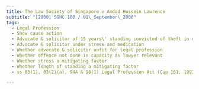 ```yaml
---
title: The Law Society of Singapore v Amdad Hussein Lawrence 
subtitle: "[2000] SGHC 180 / 01\_September\_2000"
tags:
  - Legal Profession
  - Show cause action
  - Advocate & solicitor of 15 years\' standing convicted of theft in dwelling
  - Advocate & solicitor under stress and medication
  - Whether advocate & solicitor unfit for legal profession
  - Whether offence not done in capacity as lawyer relevant
  - Whether stress a mitigating factor
  - Whether length of standing a mitigating factor
  - ss 83(1), 83(2)(a), 94A & 98(1) Legal Profession Act (Cap 161, 1997 Rev Ed)

---
```


